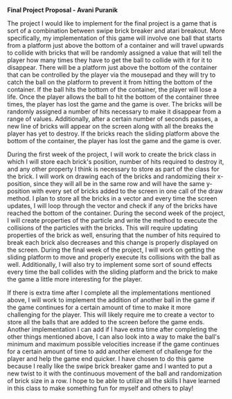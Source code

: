 **Final Project Proposal - Avani Puranik**

The project I would like to implement for the final project is a game that is sort of a combination between swipe
brick breaker and atari breakout. More specifically, my implementation of this game will involve one ball that
starts from a platform just above the bottom of a container and will travel upwards to collide with bricks that will
be randomly assigned a value that will tell the player how many times they have to get the ball to collide with
it for it to disappear. There will be a platform just above the bottom of the container that can be controlled by
the player via the mousepad and they will try to catch the ball on the platform to prevent it from hitting the 
bottom of the container. If the ball hits the bottom of the container, the player will lose a life. Once the player
allows the ball to hit the bottom of the container three times, the player has lost the game and the game is over.
The bricks will be randomly assigned a number of hits necessary to make it disappear from a range of values.
Additionally, after a certain number of seconds passes, a new line of bricks will appear on the screen along with
all the breaks the player has yet to destroy. If the bricks reach the sliding platform above the bottom of the
container, the player has lost the game and the game is over. 

During the first week of the project, I will work to create the brick class in which I will store each brick's
position, number of hits required to destroy it, and any other property I think is necessary to store as part of
the class for the brick. I will work on drawing each of the bricks and randomizing their x-position, since they
will all be in the same row and will have the same y-position with every set of bricks added to the screen in one
call of the draw method. I plan to store all the bricks in a vector and every time the screen updates, I will loop through the vector and check if 
any of the bricks have reached the bottom of the container. During the second week of the project, I will create
properties of the particle and write the method to execute the collisions of the particles with the bricks. This
will require updating properties of the brick as well, ensuring that the number of hits required to break each
brick also decreases and this change is properly displayed on the screen. During the final week of the project,
I will work on getting the sliding platform to move and properly execute its collisions with the ball as well.
Additionally, I will also try to implement some sort of sound effects every time the ball collides with the 
sliding platform and the brick to make the game a little more interesting for the player.

If there is extra time after I complete all the implementations mentioned above, I will work to implement
the addition of another ball in the game if the game continues for a certain amount of time to make it more
challenging for the player. This will likely require me to create a vector to store all the balls that are
added to the screen before the game ends. Another implementation I can add if I have extra time after completing
the other things mentioned above, I can also look into a way to make the ball's minimum and maximum possible
velocities increase if the game continues for a certain amount of time to add another element of challenge for
the player and help the game end quicker. I have chosen to do this game because I really like
the swipe brick breaker game and I wanted to put a new twist to it with the continuous movement of the ball and
randomization of brick size in a row. I hope to be able to utilize all the skills I have learned in this class
to make something fun for myself and others to play!